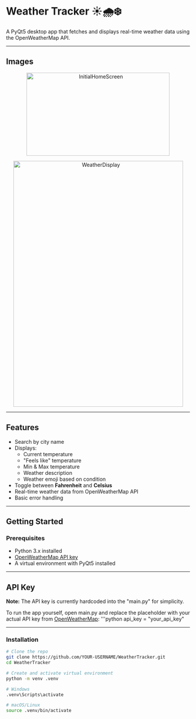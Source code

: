 # Weather Tracker ☀️🌧️❄️

A PyQt5 desktop app that fetches and displays real-time weather data using the OpenWeatherMap API.

---

## Images
<p align="center">
  <img width="392" height="227" alt="InitialHomeScreen" src="https://github.com/user-attachments/assets/2bb3d2f2-532f-44e0-9ff5-38676f55cee8" />
</p>
<p align="center">
  <img width="465" height="672" alt="WeatherDisplay" src="https://github.com/user-attachments/assets/b58a220f-b839-46c0-8c3b-c47ee1b10e22" />
</p>

---

## Features

- Search by city name
- Displays:
  - Current temperature
  - "Feels like" temperature
  - Min & Max temperature
  - Weather description
  - Weather emoji based on condition
- Toggle between **Fahrenheit** and **Celsius**
- Real-time weather data from OpenWeatherMap API
- Basic error handling

---

## Getting Started

### Prerequisites

- Python 3.x installed
- [OpenWeatherMap API key](https://home.openweathermap.org/users/sign_up)
- A virtual environment with PyQt5 installed

---

## API Key

**Note:** The API key is currently hardcoded into the "main.py" for simplicity.

To run the app yourself, open main.py and replace the placeholder with your actual API key from [OpenWeatherMap](https://openweathermap.org.api):
'''python
api_key = "your_api_key"

---

### Installation

```bash
# Clone the repo
git clone https://github.com/YOUR-USERNAME/WeatherTracker.git
cd WeatherTracker

# Create and activate virtual environment
python -m venv .venv

# Windows
.venv\Scripts\activate

# macOS/Linux
source .venv/bin/activate

